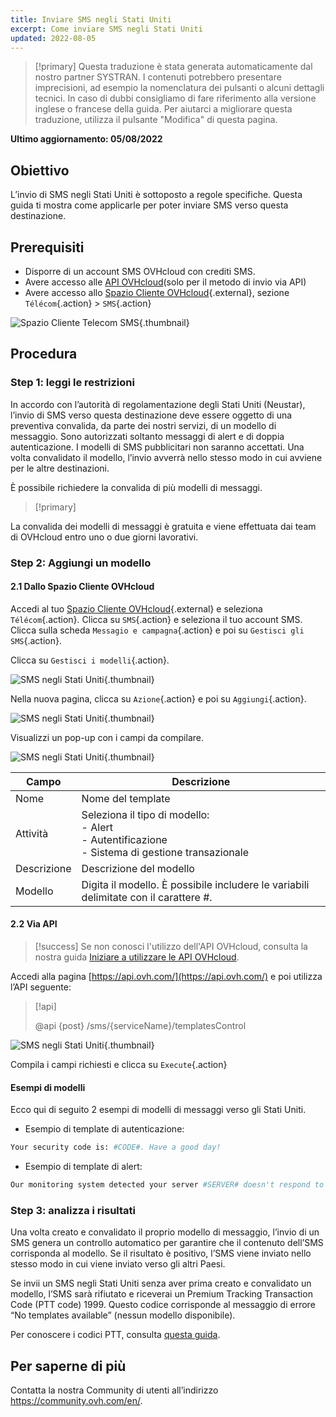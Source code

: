 ```yaml
---
title: Inviare SMS negli Stati Uniti
excerpt: Come inviare SMS negli Stati Uniti
updated: 2022-08-05
---
```


> [!primary]
> Questa traduzione è stata generata automaticamente dal nostro partner SYSTRAN. I contenuti potrebbero presentare imprecisioni, ad esempio la nomenclatura dei pulsanti o alcuni dettagli tecnici. In caso di dubbi consigliamo di fare riferimento alla versione inglese o francese della guida. Per aiutarci a migliorare questa traduzione, utilizza il pulsante "Modifica" di questa pagina.
>

**Ultimo aggiornamento: 05/08/2022**

## Obiettivo

L’invio di SMS negli Stati Uniti è sottoposto a regole specifiche. Questa guida ti mostra come applicarle per poter inviare SMS verso questa destinazione.

## Prerequisiti

- Disporre di un account SMS OVHcloud con crediti SMS.
- Avere accesso alle [API OVHcloud](https://api.ovh.com/)(solo per il metodo di invio via API)
- Avere accesso allo [Spazio Cliente OVHcloud](https://www.ovh.com/auth/?action=gotomanager&from=https://www.ovh.it/&ovhSubsidiary=it){.external}, sezione `Télécom`{.action} > `SMS`{.action}

![Spazio Cliente Telecom SMS](https://raw.githubusercontent.com/ovh/docs/master/templates/control-panel/product-selection/telecom/tpl-telecom-03-en-sms.png){.thumbnail}

## Procedura

### Step 1: leggi le restrizioni

In accordo con l’autorità di regolamentazione degli Stati Uniti (Neustar), l’invio di SMS verso questa destinazione deve essere oggetto di una preventiva convalida, da parte dei nostri servizi, di un modello di messaggio.
Sono autorizzati soltanto messaggi di alert e di doppia autenticazione. I modelli di SMS pubblicitari non saranno accettati. Una volta convalidato il modello, l’invio avverrà nello stesso modo in cui avviene per le altre destinazioni.

È possibile richiedere la convalida di più modelli di messaggi.

> [!primary]
>
La convalida dei modelli di messaggi è gratuita e viene effettuata dai team di OVHcloud entro uno o due giorni lavorativi.
>

### Step 2: Aggiungi un modello

#### 2.1 Dallo Spazio Cliente OVHcloud

Accedi al tuo [Spazio Cliente OVHcloud](https://www.ovh.com/auth/?action=gotomanager&from=https://www.ovh.it/&ovhSubsidiary=it){.external} e seleziona `Télécom`{.action}. Clicca su `SMS`{.action} e seleziona il tuo account SMS. Clicca sulla scheda `Messagio e campagna`{.action} e poi su `Gestisci gli SMS`{.action}.

Clicca su `Gestisci i modelli`{.action}.

![SMS negli Stati Uniti](images/smstousa1.png){.thumbnail}

Nella nuova pagina, clicca su `Azione`{.action} e poi su `Aggiungi`{.action}.

![SMS negli Stati Uniti](images/smstousa2.png){.thumbnail}

Visualizzi un pop-up con i campi da compilare.

![SMS negli Stati Uniti](images/smstousa3.png){.thumbnail}


| Campo       | Descrizione                                                                                                      |
|-------------|------------------------------------------------------------------------------------------------------------------|
| Nome         | Nome del template                                                                                                  |
| Attività    | Seleziona il tipo di modello:<br>\- Alert<br>\- Autentificazione<br>\- Sistema di gestione transazionale |
| Descrizione | Descrizione del modello                                                                                            |
| Modello      | Digita il modello. È possibile includere le variabili delimitate con il carattere #.                                                                  |


#### 2.2 Via API

> [!success]
> Se non conosci l'utilizzo dell'API OVHcloud, consulta la nostra guida [Iniziare a utilizzare le API OVHcloud](/pages/account/api/first-steps).

Accedi alla pagina [https://api.ovh.com/](https://api.ovh.com/) e poi utilizza l’API seguente:

> [!api]
>
> @api {post} /sms/{serviceName}/templatesControl
>

![SMS negli Stati Uniti](images/smstousa4.png){.thumbnail}

Compila i campi richiesti e clicca su `Execute`{.action}

#### Esempi di modelli

Ecco qui di seguito 2 esempi di modelli di messaggi verso gli Stati Uniti.

- Esempio di template di autenticazione:

```bash
Your security code is: #CODE#. Have a good day!
```

- Esempio di template di alert:

```bash
Our monitoring system detected your server #SERVER# doesn't respond to ping requests
```

### Step 3: analizza i risultati

Una volta creato e convalidato il proprio modello di messaggio, l’invio di un SMS genera un controllo automatico per garantire che il contenuto dell’SMS corrisponda al modello. Se il risultato è positivo, l’SMS viene inviato nello stesso modo in cui viene inviato verso gli altri Paesi.

Se invii un SMS negli Stati Uniti senza aver prima creato e convalidato un modello, l’SMS sarà rifiutato e riceverai un Premium Tracking Transaction Code (PTT code) 1999. Questo codice corrisponde al messaggio di errore “No templates available” (nessun modello disponibile).

Per conoscere i codici PTT, consulta [questa guida](/pages/telecom/sms/tout_savoir_sur_les_utilisateurs_sms#step-5-specifica-un-url-di-callback).

## Per saperne di più

Contatta la nostra Community di utenti all’indirizzo <https://community.ovh.com/en/>.
